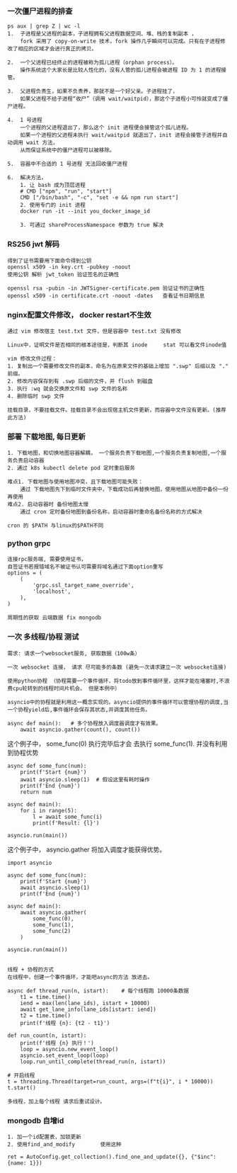 ### 一次僵尸进程的排查
    ps aux | grep Z | wc -l
    1.  子进程是父进程的副本，子进程拥有父进程数据空间、堆、栈的复制副本 ，
        fork 采用了 copy-on-write 技术，fork 操作几乎瞬间可以完成。只有在子进程修改了相应的区域才会进行真正的拷贝。

    2.  一个父进程已经终止的进程被称为孤儿进程（orphan process）。
        操作系统这个大家长是比较人性化的，没有人管的孤儿进程会被进程 ID 为 1 的进程接管。

    3.  父进程负责生，如果不负责养，那就不是一个好父亲。子进程挂了，
        如果父进程不给子进程“收尸”（调用 wait/waitpid），那这个子进程小可怜就变成了僵尸进程。

    4.  1 号进程
        一个进程的父进程退出了，那么这个 init 进程便会接管这个孤儿进程。
        如果一个进程的父进程未执行 wait/waitpid 就退出了，init 进程会接管子进程并自动调用 wait 方法，
        从而保证系统中的僵尸进程可以被移除。

    5.  容器中不合适的 1 号进程 无法回收僵尸进程

    6.  解决方法， 
        1. 让 bash 成为顶层进程
        # CMD ["npm", "run", "start"]
        CMD ["/bin/bash", "-c", "set -e && npm run start"] 
        2. 使用专门的 init 进程
        docker run -it --init you_docker_image_id

        3. 可通过 shareProcessNamespace 参数为 true 解决

### RS256 jwt 解码
    得到了证书需要用下面命令得到公钥
    openssl x509 -in key.crt -pubkey -noout 
    使用公钥 解析 jwt_token 验证签名的正确性

    openssl rsa -pubin -in JWTSigner-certificate.pem 验证证书的正确性
    openssl x509 -in certificate.crt -noout -dates   查看证书日期信息


### nginx配置文件修改， docker restart不生效
    通过 vim 修改宿主 test.txt 文件，但是容器中 test.txt 没有修改

    Linux中，证明文件是否相同的根本途径是，判断其 inode     stat 可以看文件inode值

    vim 修改文件过程：
    1. 复制出一个需要修改文件的副本，命名为在原来文件的基础上增加 ".swp" 后缀以及 "." 前缀。
    2. 修改内容保存到有 .swp 后缀的文件，并 flush 到磁盘
    3. 执行 :wq 就会交换原文件和 swp 文件的名称
    4. 删除临时 swp 文件

    挂载目录，不要挂载文件。挂载目录不会出现宿主机文件更新，而容器中文件没有更新。(推荐此方法)

### 部署 下载地图, 每日更新

    1. 下载地图，和切换地图容器解耦， 一个服务负责下载地图,一个服务负责复制地图,一个服务负责启动容器
    2. 通过 k8s kubectl delete pod 定时重启服务

    难点1. 下载地图与使用地图冲突，且下载地图可能失败：
        通过 下载地图先下到临时文件夹中，下载成功后再替换地图，使用地图从地图中备份一份再使用
    难点2. 启动容器时 备份地图太慢
        通过 cron 定时备份地图到备份名称，启动容器时重命名备份名称的方式解决

    cron 的 $PATH 与linux的$PATH不同
   
### python grpc

    连接rpc服务端, 需要使用证书，
    自签证书若报错域名不被证书认可需要将域名通过下面option重写
    options = (
        (
            'grpc.ssl_target_name_override',
            'localhost',
        ),
    )
    
    周期性的获取 云端数据 fix mongodb

### 一次 多线程/协程 测试

    需求: 请求一个websocket服务, 获取数据（100w条）
    
    一次 websocket 连接， 请求 尽可能多的条数 (避免一次请求建立一次 websocket连接)

    使用python协程 （协程需要一个事件循环，将todo放到事件循环里，这样才能在堵塞时,不浪费cpu轮转到的线程时间片机会。 但是本例中）

    asyncio中的协程就是利用这一概念实现的。asyncio提供的事件循环可以管理协程的调度,当一个协程yield后,事件循环会保存其状态,并调度其他任务。

    async def main():   # 多个协程放入调度器调度才有效果。
        await asyncio.gather(count(), count())


这个例子中， some_func(0) 执行完毕后才会 去执行 some_func(1). 并没有利用到协程优势

    async def some_func(num):
        print(f'Start {num}')
        await asyncio.sleep(1)  # 假设这里有耗时操作
        print(f'End {num}')
        return num

    async def main():
        for i in range(5):
            l = await some_func(i)
            print(f'Result: {l}')

    asyncio.run(main())

这个例子中， asyncio.gather 将加入调度才能获得优势。

    import asyncio

    async def some_func(num):
        print(f'Start {num}')
        await asyncio.sleep(1)  
        print(f'End {num}')

    async def main(): 
        await asyncio.gather(
            some_func(0), 
            some_func(1),
            some_func(2)
        )

    asyncio.run(main())


    线程 + 协程的方式
    在线程中，创建一个事件循环，才能吧async的方法 放进去。

    async def thread_run(n, istart):    # 每个线程跑 10000条数据
        t1 = time.time()
        iend = max(len(lane_ids), istart + 10000)
        await get_lane_info(lane_ids[istart: iend])
        t2 = time.time()
        print(f'线程 {n}: {t2 - t1}')

    def run_count(n, istart):
        print(f'线程 {n} 执行！')
        loop = asyncio.new_event_loop()
        asyncio.set_event_loop(loop)
        loop.run_until_complete(thread_run(n, istart))

    # 开启线程
    t = threading.Thread(target=run_count, args=(f"t{i}", i * 10000))
    t.start()

    多线程，加上每个线程 请求后重试设计。


### mongodb 自增id
    1. 加一个id配置表，加锁更新
    2. 使用find_and_modify        使用这种
    
    ret = AutoConfig.get_collection().find_one_and_update({}, {"$inc": {name: 1}})

